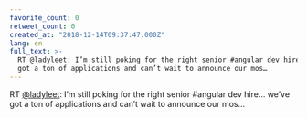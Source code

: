 ```yaml
---
favorite_count: 0
retweet_count: 0
created_at: "2018-12-14T09:37:47.000Z"
lang: en
full_text: >-
  RT @ladyleet: I’m still poking for the right senior #angular dev hire... we’ve
  got a ton of applications and can’t wait to announce our mos…
---
```


RT [@ladyleet](https://twitter.com/ladyleet): I’m still poking for the right
senior #angular dev hire... we’ve got a ton of applications and can’t wait to
announce our mos…
